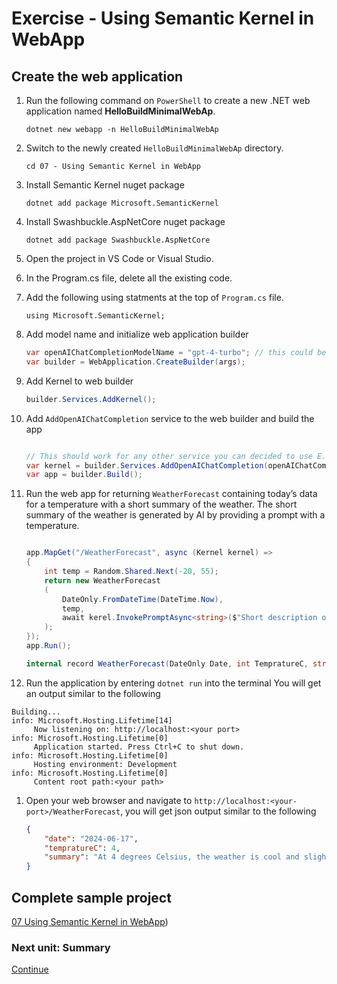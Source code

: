 ﻿# Exercise - Using Semantic Kernel in WebApp

## Create the web application

1. Run the following command on `PowerShell` to create a new .NET  web application named **HelloBuildMinimalWebAp**.

    ```shell
    dotnet new webapp -n HelloBuildMinimalWebAp
    ```

1. Switch to the newly created `HelloBuildMinimalWebAp` directory.

    ```shell
    cd 07 - Using Semantic Kernel in WebApp
    ```

1. Install Semantic Kernel nuget package

    ```shell
    dotnet add package Microsoft.SemanticKernel
    ```

1. Install Swashbuckle.AspNetCore nuget package

    ```shell
    dotnet add package Swashbuckle.AspNetCore
    ```

1. Open the project in VS Code or Visual Studio.

1. In the Program.cs file, delete all the existing code.

1. Add the following using statments at the top of `Program.cs` file.

    ```cshap
    using Microsoft.SemanticKernel;
    ```

1. Add model name and initialize web application builder

    ```csharp
    var openAIChatCompletionModelName = "gpt-4-turbo"; // this could be other models like "gpt-4o".
    var builder = WebApplication.CreateBuilder(args);
    ```

1. Add Kernel to web builder

    ```csharp
    builder.Services.AddKernel();
    ```

1. Add `AddOpenAIChatCompletion` service to the web builder and build the app

    ```csharp

    // This should work for any other service you can decided to use E.g Mistral.
    var kernel = builder.Services.AddOpenAIChatCompletion(openAIChatCompletionModelName, Environment.GetEnvironmentVariable("OPENAI_API_KEY"));
    var app = builder.Build();
    ```

1. Run the web app for returning `WeatherForecast` containing today’s data for a temperature with a short summary of the weather. The short summary of the weather is generated by AI by providing a prompt with a temperature.

    ```csharp

    app.MapGet("/WeatherForecast", async (Kernel kernel) =>
    {
        int temp = Random.Shared.Next(-20, 55);
        return new WeatherForecast
        (
            DateOnly.FromDateTime(DateTime.Now),
            temp,
            await kerel.InvokePromptAsync<string>($"Short description of weather at {temp} degrees Celsius") // This description will be generated by the AI model for the given temperature.
        );
    });
    app.Run();

    internal record WeatherForecast(DateOnly Date, int TempratureC, string Summary);
    ```

1. Run the application by entering `dotnet run` into the terminal You will get an output similar to the following

 ```comsole
 Building...
info: Microsoft.Hosting.Lifetime[14]
      Now listening on: http://localhost:<your port>
info: Microsoft.Hosting.Lifetime[0]
      Application started. Press Ctrl+C to shut down.
info: Microsoft.Hosting.Lifetime[0]
      Hosting environment: Development
info: Microsoft.Hosting.Lifetime[0]
      Content root path:<your path>
```

 1. Open your web browser and navigate to `http://localhost:<your-port>/WeatherForecast`, you will get json output similar to the following

    ```json
    {
        "date": "2024-06-17",
        "tempratureC": 4,
        "summary": "At 4 degrees Celsius, the weather is cool and slightly chilly. It is above freezing, so there is no ice, but it's cold enough that you might want a jacket or sweater when outdoors. This temperature is typical for late autumn or early spring in temperate regions."
    }
    ```

## Complete sample project

[07 Using Semantic Kernel in WebApp](../../07%20-%20Using%20Semantic%20Kernel%20in%20WebApp/))

### Next unit: Summary

[Continue](../Summary.md)